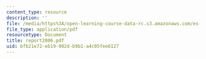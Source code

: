 ```yaml
---
content_type: resource
description: ''
file: /media/https%3A/open-learning-course-data-rc.s3.amazonaws.com/es-253-aids-and-poverty-in-africa-spring-2005/bfb21e72eb19902db9b1a4c05fee6127_report2006.pdf
file_type: application/pdf
resourcetype: Document
title: report2006.pdf
uid: bfb21e72-eb19-902d-b9b1-a4c05fee6127
---
```

